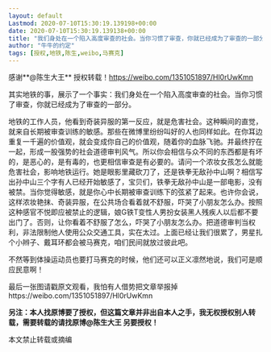 ```yaml
---
layout: default
Lastmod: 2020-07-10T15:30:19.139198+00:00
date: 2020-07-10T15:30:19.139138+00:00
title: "我们身处在一个陷入高度审查的社会。当你习惯了审查，你就已经成为了审查的一部分。"
author: "牛牛的约定"
tags: [授权,地铁,陈生,weibo,马赛克]
---
```


感谢**@陈生大王** 授权转载！https://weibo.com/1351051897/Hl0rUwKmn

其实地铁的事，展示了一个事实：我们身处在一个陷入高度审查的社会。当你习惯了审查，你就已经成为了审查的一部分。

  

地铁的工作人员，他看到奇装异服的第一反应，就是危害社会。这种瞬间的直觉，就来自长期被审查训练的敏感。那些在微博里纷纷叫好的人也同样如此。在你耳边重复一千遍的价值观，就会变成你自己的价值观，随着你的血脉飞驰。并最终拧在一起，形成一股强势的社会道德审判风气。所以你会相信与众不同的东西都是有坏的，是恶心的，是有毒的，也更相信审查是有必要的。请问一个浓妆女孩怎么就能危害社会，影响地铁运行。她是眼影里藏砍刀了，还是铁拳无敌孙中山啊？相信写出孙中山三个字有人已经开始敏感了，宝贝们，铁拳无敌孙中山是一部电影，没有被禁。当你觉得敏感，就是你心中长期被审查训练下的弦紧了起来。也许你会说，这样浓妆艳抹、奇装异服，在公共场合看着就不舒服，吓哭了小朋友怎么办。按照这种感官不悦即应被禁止的逻辑，娘G铁T变性人男扮女装黑人残疾人以后都不要出门了。否则，让你看着不舒服了怎么，吓哭了小朋友怎么办。把道德审判当权利，非法限制他人使用公众交通工具，实在太过。上面已经让我们很累了，男星扎个小辫子、戴耳环都会被马赛克，咱们民间就放过彼此吧。

不然等到体操运动员也要打马赛克的时候，他们还可以正义凛然地说，我们可是顺应民意啊！

最后一张图请戳原文观看，我怕有人借势把文章举报掉https://weibo.com/1351051897/Hl0rUwKmn

**另注：本人找原博要了授权，但这篇文章并非出自本人之手，我无权授权别人转载，需要转载的请找原博@陈生大王 另要授权！**

本文禁止转载或摘编

